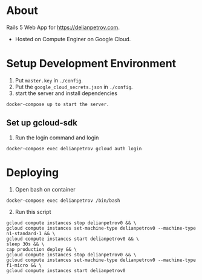 
About
=====
Rails 5 Web App for https://delianpetrov.com.
- Hosted on Compute Enginer on Google Cloud.

Setup Development Environment
======
1. Put `master.key` in `./config`.
2. Put the `google_cloud_secrets.json` in `./config`.
2. start the server and install dependencies

```
docker-compose up to start the server.
```

Set up gcloud-sdk
----

1. Run the login command and login
```
docker-compose exec delianpetrov gcloud auth login
```

Deploying
====

1. Open bash on container
```
docker-compose exec delianpetrov /bin/bash
```
2. Run this script

```
gcloud compute instances stop delianpetrov0 && \
gcloud compute instances set-machine-type delianpetrov0 --machine-type n1-standard-1 && \
gcloud compute instances start delianpetrov0 && \
sleep 30s && \
cap production deploy && \
gcloud compute instances stop delianpetrov0 && \
gcloud compute instances set-machine-type delianpetrov0 --machine-type f1-micro && \
gcloud compute instances start delianpetrov0
```